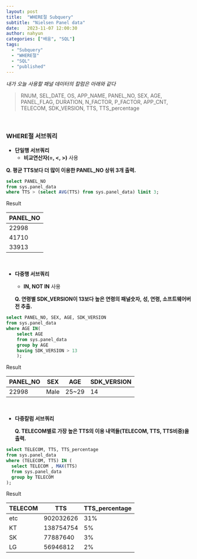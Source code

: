 ```yaml
---
layout: post
title:  "WHERE절 Subquery"
subtitle: "Nielsen Panel data"
date:   2023-11-07 12:00:30
author: nahyun
categories: ["배움", "SQL"]
tags:
  - "Subquery"
  - "WHERE절"
  - "SQL"
  - "published"
---
```




*내가 오늘 사용할 패널 데이터의 칼럼은 아래와 같다*

>RNUM, SEL_DATE, OS, APP_NAME, PANEL_NO, SEX, AGE, PANEL_FLAG, DURATION, N_FACTOR, P_FACTOR, APP_CNT, TELECOM, SDK_VERSION, TTS, TTS_percentage


<br>


### WHERE절 서브쿼리

- **단일행 서브쿼리**
  - **비교연산자(=, <, >)** 사용

**Q. 평균 TTS보다 더 많이 이용한 PANEL_NO 상위 3개 출력.**

```SQL
select PANEL_NO 
from sys.panel_data
where TTS > (select AVG(TTS) from sys.panel_data) limit 3;
``````

Result

|PANEL_NO|
|---|
|22998|
|41710|
|33913|


<br>

- **다중행 서브쿼리**
  - **IN, NOT IN** 사용

  **Q. 연령별 SDK_VERSION이 13보다 높은 연령의 패널숫자, 성, 연령, 소프트웨어버전 추출.**

```SQL
select PANEL_NO, SEX, AGE, SDK_VERSION 
from sys.panel_data
where AGE IN(
	select AGE
	from sys.panel_data
	group by AGE
	having SDK_VERSION > 13
	);
``````
Result

|PANEL_NO|SEX|AGE|SDK_VERSION|
|---|---|---|---|
|22998|Male|25~29|14|


<br>

- **다중칼럼 서브쿼리**

  **Q. TELECOM별로 가장 높은 TTS의 이용 내역들(TELECOM, TTS, TTS비중)을 출력.**

```SQL
select TELECOM, TTS, TTS_percentage 
from sys.panel_data
where (TELECOM, TTS) IN (
  select TELECOM , MAX(TTS)
  from sys.panel_data
  group by TELECOM 
);
``````

Result


|TELECOM|TTS|TTS_percentage|
|---|---|---|
etc|902032626|31%
KT|138754754|5%
SK|77887640|3%
LG|56946812|2%